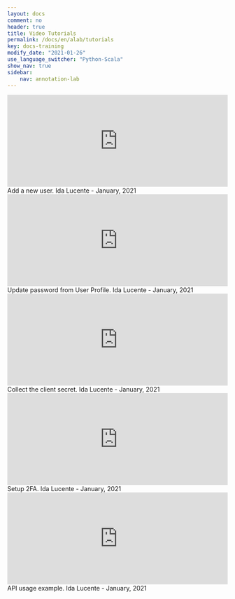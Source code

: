 ```yaml
---
layout: docs
comment: no
header: true
title: Video Tutorials
permalink: /docs/en/alab/tutorials
key: docs-training
modify_date: "2021-01-26"
use_language_switcher: "Python-Scala"
show_nav: true
sidebar:
    nav: annotation-lab
---
```


<div class="grid--container container-aside"><div class="grid">

<div class="cell cell--12 cell--lg-6 cell--sm-12"><div class="video-item"><iframe title="vimeo-player" src="https://player.vimeo.com/video/503267643" width="100%" height="210" frameborder="0" allowfullscreen></iframe><div class="video-descr">Add a new user. Ida Lucente - January, 2021</div></div></div>

<div class="cell cell--12 cell--lg-6 cell--sm-12"><div class="video-item"><iframe title="vimeo-player" src="https://player.vimeo.com/video/503267684" width="100%" height="210" frameborder="0" allowfullscreen></iframe><div class="video-descr">Update password from User Profile. Ida Lucente - January, 2021</div></div></div>

<div class="cell cell--12 cell--lg-6 cell--sm-12"><div class="video-item"><iframe title="vimeo-player" src="https://player.vimeo.com/video/503267657" width="100%" height="210" frameborder="0" allowfullscreen></iframe><div class="video-descr">Collect the client secret. Ida Lucente - January, 2021</div></div></div>

<div class="cell cell--12 cell--lg-6 cell--sm-12"><div class="video-item"><iframe title="vimeo-player" src="https://player.vimeo.com/video/503267633" width="100%" height="210" frameborder="0" allowfullscreen></iframe><div class="video-descr">Setup 2FA. Ida Lucente - January, 2021</div></div></div>

<div class="cell cell--12 cell--lg-6 cell--sm-12"><div class="video-item"><iframe title="vimeo-player" src="https://player.vimeo.com/video/503267741" width="100%" height="210" frameborder="0" allowfullscreen></iframe><div class="video-descr">API usage example. Ida Lucente - January, 2021</div></div></div>

</div></div>